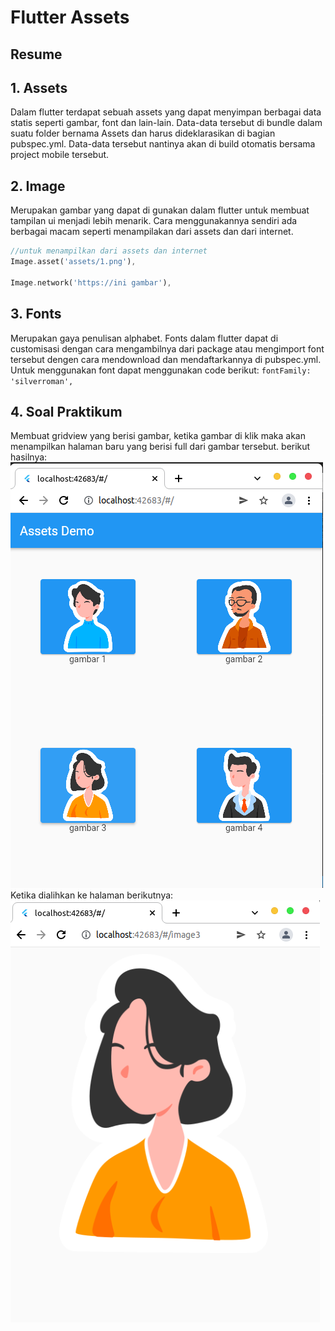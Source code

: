 # Flutter Assets
## Resume
## 1. Assets
Dalam flutter terdapat sebuah assets yang dapat menyimpan berbagai data statis seperti gambar, font dan lain-lain. Data-data tersebut di bundle dalam suatu folder bernama Assets dan harus dideklarasikan di bagian pubspec.yml. Data-data tersebut nantinya akan di build otomatis bersama project mobile tersebut.

## 2. Image
Merupakan gambar yang dapat di gunakan dalam flutter untuk membuat tampilan ui menjadi lebih menarik. Cara menggunakannya sendiri ada berbagai macam seperti menampilakan dari assets dan dari internet.
```dart
//untuk menampilkan dari assets dan internet
Image.asset('assets/1.png'),

Image.network('https://ini gambar'),
```

## 3. Fonts
Merupakan gaya penulisan alphabet. Fonts dalam flutter dapat di customisasi dengan cara mengambilnya dari package atau mengimport font tersebut dengen cara mendownload dan mendaftarkannya di pubspec.yml. Untuk menggunakan font dapat menggunakan code berikut:
`fontFamily: 'silverroman',`

## 4. Soal Praktikum
Membuat gridview yang berisi gambar, ketika gambar di klik maka akan menampilkan halaman baru yang berisi full dari gambar tersebut.
berikut hasilnya:
![gambar 1](screenshots/1.png)
Ketika dialihkan ke halaman berikutnya:
![gambar 2](screenshots/2.png)